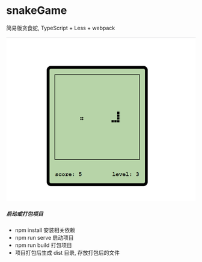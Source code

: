# snakeGame
简易版贪食蛇, TypeScript + Less + webpack

![](./snake.png)



##### 启动或打包项目

* npm install 安装相关依赖
* npm run serve 启动项目
* npm run build 打包项目
* 项目打包后生成 dist 目录, 存放打包后的文件
